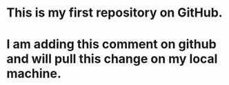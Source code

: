 # This is my first repository on GitHub.
# I am adding this comment on github and will pull this change on my local machine.

